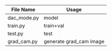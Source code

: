 | File Name  |  Usage  |
|---|---|
| dac_mode.py  | model  |
| train.py  | train+val  |
| test.py  | test  |
| grad_cam.py  | generate grad_cam image  |

